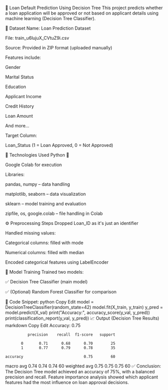 🏦 Loan Default Prediction Using Decision Tree
This project predicts whether a loan application will be approved or not based on applicant details using machine learning (Decision Tree Classifier).

📁 Dataset
Name: Loan Prediction Dataset

File: train_u6lujuX_CVtuZ9i.csv

Source: Provided in ZIP format (uploaded manually)

Features include:

Gender

Marital Status

Education

Applicant Income

Credit History

Loan Amount

And more...

Target Column:

Loan_Status (1 = Loan Approved, 0 = Not Approved)

🔧 Technologies Used
Python 🐍

Google Colab for execution

Libraries:

pandas, numpy – data handling

matplotlib, seaborn – data visualization

sklearn – model training and evaluation

zipfile, os, google.colab – file handling in Colab

⚙ Preprocessing Steps
Dropped Loan_ID as it's just an identifier

Handled missing values:

Categorical columns: filled with mode

Numerical columns: filled with median

Encoded categorical features using LabelEncoder

🧠 Model Training
Trained two models:

✅ Decision Tree Classifier (main model)

✅ (Optional) Random Forest Classifier for comparison

🔢 Code Snippet:
python
Copy
Edit
model = DecisionTreeClassifier(random_state=42)
model.fit(X_train, y_train)
y_pred = model.predict(X_val)
print("Accuracy:", accuracy_score(y_val, y_pred))
print(classification_report(y_val, y_pred))
📈 Output (Decision Tree Results)
markdown
Copy
Edit
Accuracy: 0.75

              precision    recall  f1-score   support

           0       0.71      0.68      0.70        25
           1       0.77      0.79      0.78        35

    accuracy                           0.75        60
   macro avg       0.74      0.74      0.74        60
weighted avg       0.75      0.75      0.75        60
✅ Conclusion:
The Decision Tree model achieved an accuracy of 75%, with a balanced precision and recall. Feature importance analysis showed which applicant features had the most influence on loan approval decisions.
